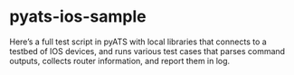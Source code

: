 # pyats-ios-sample
Here’s a full test script in pyATS with local libraries that connects to a testbed of IOS devices, and runs various test cases that parses command outputs, collects router information, and report them in log.
